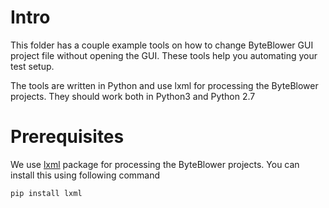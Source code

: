 # Intro
This folder has a couple example tools on how to change ByteBlower GUI project
file without opening the GUI. These tools help you automating your test setup.

The tools are written in Python and use lxml for processing the ByteBlower projects.
They should work both in Python3 and Python 2.7

# Prerequisites

We use [lxml](https://lxml.de/) package for processing the ByteBlower projects. You can install this using following command

`pip install lxml`
